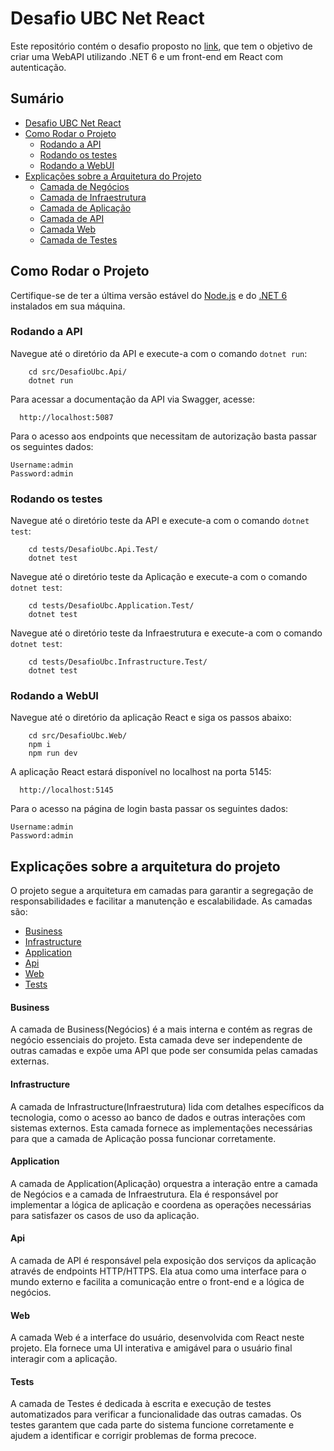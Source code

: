 # Desafio UBC Net React

Este repositório contém o desafio proposto no [link](https://github.com/Uniao-brasileira-dos-Compositores/desafio-net-react), que tem o objetivo de criar uma WebAPI utilizando .NET 6 e um front-end em React com autenticação.

## Sumário

- [Desafio UBC Net React](#desafio-ubc-net-react)
- [Como Rodar o Projeto](#como-rodar-o-projeto)
  - [Rodando a API](#rodando-a-api)
  - [Rodando os testes](#rodando-os-testes)
  - [Rodando a WebUI](#rodando-a-webui)
- [Explicações sobre a Arquitetura do Projeto](#explicações-sobre-a-arquitetura-do-projeto)
  - [Camada de Negócios](#camada-de-negócios)
  - [Camada de Infraestrutura](#camada-de-infraestrutura)
  - [Camada de Aplicação](#camada-de-aplicação)
  - [Camada de API](#camada-de-api)
  - [Camada Web](#camada-web)
  - [Camada de Testes](#camada-de-testes)

## Como Rodar o Projeto

Certifique-se de ter a última versão estável do [Node.js](https://nodejs.org/en) e do [.NET 6](https://dotnet.microsoft.com/pt-br/download/dotnet/6.0) instalados em sua máquina.

### Rodando a API

Navegue até o diretório da API e execute-a com o comando `dotnet run`:
```shell
    cd src/DesafioUbc.Api/
    dotnet run
```
Para acessar a documentação da API via Swagger, acesse:
````shell
  http://localhost:5087
````

Para o acesso aos endpoints que necessitam de autorização basta passar os seguintes dados:

````
Username:admin
Password:admin
````

### Rodando os testes

Navegue até o diretório teste da API e execute-a com o comando `dotnet test`:
```shell
    cd tests/DesafioUbc.Api.Test/
    dotnet test
```
Navegue até o diretório teste da Aplicação e execute-a com o comando `dotnet test`:
```shell
    cd tests/DesafioUbc.Application.Test/
    dotnet test
```
Navegue até o diretório teste da Infraestrutura e execute-a com o comando `dotnet test`:
```shell
    cd tests/DesafioUbc.Infrastructure.Test/
    dotnet test
```

### Rodando a WebUI
Navegue até o diretório da aplicação React e siga os passos abaixo:
```shell
    cd src/DesafioUbc.Web/
    npm i
    npm run dev
```
A aplicação React estará disponível no localhost na porta 5145:
````shell
  http://localhost:5145
````

Para o acesso na página de login basta passar os seguintes dados:

````
Username:admin
Password:admin
````

## Explicações sobre a arquitetura do projeto
O projeto segue a arquitetura em camadas para garantir a segregação de responsabilidades e facilitar a manutenção e escalabilidade. 
As camadas são:
- [Business](#business)
- [Infrastructure](#infrastructure)
- [Application](#application)
- [Api](#api)
- [Web](#web)
- [Tests](#tests)

#### Business
A camada de Business(Negócios) é a mais interna e contém as regras de negócio essenciais do projeto. Esta camada deve ser independente de outras camadas e expõe uma API que pode ser consumida pelas camadas externas.

#### Infrastructure
A camada de Infrastructure(Infraestrutura) lida com detalhes específicos da tecnologia, como o acesso ao banco de dados e outras interações com sistemas externos. Esta camada fornece as implementações necessárias para que a camada de Aplicação possa funcionar corretamente.

#### Application
A camada de Application(Aplicação) orquestra a interação entre a camada de Negócios e a camada de Infraestrutura. Ela é responsável por implementar a lógica de aplicação e coordena as operações necessárias para satisfazer os casos de uso da aplicação.

#### Api
A camada de API é responsável pela exposição dos serviços da aplicação através de endpoints HTTP/HTTPS. Ela atua como uma interface para o mundo externo e facilita a comunicação entre o front-end e a lógica de negócios.

#### Web
A camada Web é a interface do usuário, desenvolvida com React neste projeto. Ela fornece uma UI interativa e amigável para o usuário final interagir com a aplicação.

#### Tests
A camada de Testes é dedicada à escrita e execução de testes automatizados para verificar a funcionalidade das outras camadas. Os testes garantem que cada parte do sistema funcione corretamente e ajudem a identificar e corrigir problemas de forma precoce.